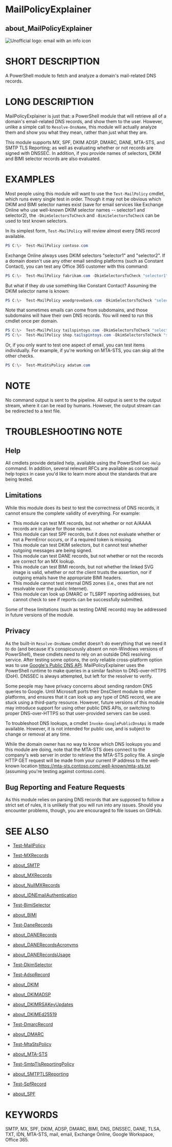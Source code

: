 # MailPolicyExplainer
## about_MailPolicyExplainer

![Unofficial logo: email with an info icon](https://github.com/rhymeswithmogul/MailPolicyExplainer/blob/main/icon/icon.svg)

# SHORT DESCRIPTION
A PowerShell module to fetch and analyze a domain's mail-related DNS records.

# LONG DESCRIPTION
MailPolicyExplainer is just that: a PowerShell module that will retrieve all of a domain's email-related DNS records, and show them to the user. However, unlike a simple call to `Resolve-DnsName`, this module will actually analyze them and show you what they mean, rather than just what they are.

This module supports MX, SPF, DKIM ADSP, DMARC, DANE, MTA-STS, and SMTP TLS Reporting; as well as evaluating whether or not records are signed with DNSSEC. In addition, if you provide names of selectors, DKIM and BIMI selector records are also evaluated.

# EXAMPLES
Most people using this module will want to use the `Test-MailPolicy` cmdlet, which runs every single test in order.  Though it may not be obvious which DKIM and BIMI selector names exist (save for email services like Exchange Online who use well-known DKIM selector names -- selector1 and selector2), the `-DkimSelectorsToCheck` and `-BimiSelectorsToCheck` can be used to test known selectors.

In its simplest form, `Test-MailPolicy` will review almost every DNS record available.
```powershell
PS C:\>  Test-MailPolicy contoso.com
```

Exchange Online always uses DKIM selectors "selector1" and "selector2".  If a domain doesn't use any other email sending platforms (such as Constant Contact), you can test any Office 365 customer with this command:
```powershell
PS C:\>  Test-MailPolicy fabrikam.com -DkimSelectorsToCheck "selector1","selector2"
```

But what if they *do* use something like Constant Contact?  Assuming the DKIM selector name is known:
```powershell
PS C:\>  Test-MailPolicy woodgrovebank.com -DkimSelectorsToCheck "selector1","selector2","constantcontact"
```

Note that sometimes emails can come from subdomains, and those subdomains will have their own DNS records.  You will need to run this cmdlet once per domain.
```powershell
PS C:\>  Test-MailPolicy tailspintoys.com -DkimSelectorsToCheck "selector1","selector2"
PS C:\>  Test-MailPolicy shop.tailspintoys.com -DkimSelectorsToCheck "shopify"
```

Or, if you only want to test one aspect of email, you can test items individually.  For example, if yu're working on MTA-STS, you can skip all the other checks.
```powershell
PS C:\>  Test-MtaStsPolicy adatum.com
```

# NOTE
No command output is sent to the pipeline.  All output is sent to the output stream, where it can be read by humans.  However, the output stream can be redirected to a text file.

# TROUBLESHOOTING NOTE
## Help
All cmdlets provide detailed help, available using the PowerShell `Get-Help` command.  In addition, several relevant RFCs are available as conceptual help topics in case you'd like to learn more about the standards that are being tested.

## Limitations
While this module does its best to test the correctness of DNS records, it cannot ensure the complete validity of everything.  For example:
 - This module can test MX records, but not whether or not A/AAAA records are in place for those names.
 - This module can test SPF records, but it does not evaluate whether or not a PermError occurs, or if a required token is missing.
 - This module can test DKIM selectors, but it cannot test whether outgoing messages are being signed.
 - This module can test DANE records, but not whether or not the records are correct for an MX lookup.
 - This module can test BIMI records, but not whether the linked SVG image is valid, whether or not the client trusts the assertion, nor if outgoing emails have the appropriate BIMI headers.
 - This module cannot test internal DNS zones (i.e., ones that are not resolvable over the public Internet).
 - This module can look up DMARC or TLSRPT reporting addresses, but cannot check to see if reports can be successfully submitted.

Some of these limitations (such as testing DANE records) may be addressed in future versions of the module.

## Privacy
As the built-in `Resolve-DnsName` cmdlet doesn't do everything that we need it to do (and because it's conspicuously absent on non-Windows versions of PowerShell), these cmdlets need to rely on an outside DNS resolving service.  After testing some options, the only reliable cross-platform option was to use [Google's Public DNS API](https://developers.google.com/speed/public-dns/docs/doh/json).  MailPolicyExplainer uses the PowerShell runtime to make queries in a similar fashion to DNS-over-HTTPS (DoH).  DNSSEC is always attempted, but left for the resolver to verify.

Some people may have privacy concerns about sending random DNS queries to Google.  Until Microsoft ports their DnsClient module to other platforms, and ensures that it can look up any type of DNS record, we are stuck using a third-party resource.  However, future versions of this module may introduce support for using other public DNS APIs, or switching to proper DNS-over-HTTPS so that user-provided servers can be used.

To troubleshoot DNS lookups, a cmdlet `Invoke-GooglePublicDnsApi` is made available.  However, it is not intended for public use, and is subject to change or removal at any time.

While the domain owner has no way to know which DNS lookups you and this module are doing, note that the MTA-STS does connect to the company's web server in order to retrieve the MTA-STS policy file.  A single HTTP GET request will be made from your current IP address to the well-known location https://mta-sts.contoso.com/.well-known/mta-sts.txt (assuming you're testing against contoso.com).

## Bug Reporting and Feature Requests
As this module relies on parsing DNS records that are supposed to follow a strict set of rules, it is unlikely that you will run into any issues.  Should you encounter problems, though, you are encouraged to file issues on GitHub.

# SEE ALSO
- [Test-MailPolicy](https://github.com/rhymeswithmogul/MailPolicyExplainer/blob/main/man/en-US/Test-MailPolicy.md)
- [Test-MXRecords](https://github.com/rhymeswithmogul/MailPolicyExplainer/blob/main/man/en-US/Test-MXRecords.md)
- [about_SMTP](https://github.com/rhymeswithmogul/MailPolicyExplainer/blob/main/man/en-US/about_SMTP.md)
- [about_MXRecords](https://github.com/rhymeswithmogul/MailPolicyExplainer/blob/main/man/en-US/about_MXRecords.md)
- [about_NullMXRecords](https://github.com/rhymeswithmogul/MailPolicyExplainer/blob/main/man/en-US/about_NullMXRecords.md)
- [about_IDNEmailAuthentication](https://github.com/rhymeswithmogul/MailPolicyExplainer/blob/main/man/en-US/about_IDNEmailAuthentication.md)

- [Test-BimiSelector](https://github.com/rhymeswithmogul/MailPolicyExplainer/blob/main/man/en-US/Test-BimiSelector.md)
- [about_BIMI](https://github.com/rhymeswithmogul/MailPolicyExplainer/blob/main/man/en-US/about_BIMI.md)

- [Test-DaneRecords](https://github.com/rhymeswithmogul/MailPolicyExplainer/blob/main/man/en-US/Test-DaneRecords.md)
- [about_DANERecords](https://github.com/rhymeswithmogul/MailPolicyExplainer/blob/main/man/en-US/about_DANERecords.md)
- [about_DANERecordsAcronyms](https://github.com/rhymeswithmogul/MailPolicyExplainer/blob/main/man/en-US/about_DANERecordsAcronyms.md)
- [about_DANERecordsUsage](https://github.com/rhymeswithmogul/MailPolicyExplainer/blob/main/man/en-US/about_DANERecordsUsage.md)

- [Test-DkimSelector](https://github.com/rhymeswithmogul/MailPolicyExplainer/blob/main/man/en-US/Test-DkimSelector.md)
- [Test-AdspRecord](https://github.com/rhymeswithmogul/MailPolicyExplainer/blob/main/man/en-US/Test-AdspRecord.md)
- [about_DKIM](https://github.com/rhymeswithmogul/MailPolicyExplainer/blob/main/man/en-US/about_DKIM.md)
- [about_DKIMADSP](https://github.com/rhymeswithmogul/MailPolicyExplainer/blob/main/man/en-US/about_DKIMADSP.md)
- [about_DKIMRSAKeyUpdates](https://github.com/rhymeswithmogul/MailPolicyExplainer/blob/main/man/en-US/about_DKIMRSAKeyUpdates.md)
- [about_DKIMEd25519](https://github.com/rhymeswithmogul/MailPolicyExplainer/blob/main/man/en-US/about_DKIMEd25519.md)

- [Test-DmarcRecord](https://github.com/rhymeswithmogul/MailPolicyExplainer/blob/main/man/en-US/Test-DmarcRecord.md)
- [about_DMARC](https://github.com/rhymeswithmogul/MailPolicyExplainer/blob/main/man/en-US/about_DMARC.md)

- [Test-MtaStsPolicy](https://github.com/rhymeswithmogul/MailPolicyExplainer/blob/main/man/en-US/Test-MtaStsPolicy.md)
- [about_MTA-STS](https://github.com/rhymeswithmogul/MailPolicyExplainer/blob/main/man/en-US/about_MTA-STS.md)

- [Test-SmtpTlsReportingPolicy](https://github.com/rhymeswithmogul/MailPolicyExplainer/blob/main/man/en-US/Test-SmtpTlsReportingPolicy.md)
- [about_SMTPTLSReporting](https://github.com/rhymeswithmogul/MailPolicyExplainer/blob/main/man/en-US/about_SMTPTLSReporting.md)

- [Test-SpfRecord](https://github.com/rhymeswithmogul/MailPolicyExplainer/blob/main/man/en-US/Test-SpfRecord.md)
- [about_SPF](https://github.com/rhymeswithmogul/MailPolicyExplainer/blob/main/man/en-US/about_SPF.md)

# KEYWORDS
SMTP, MX, SPF, DKIM, ADSP, DMARC, BIMI, DNS, DNSSEC, DANE, TLSA, TXT, IDN, MTA-STS, mail, email, Exchange Online, Google Workspace, Office 365.
